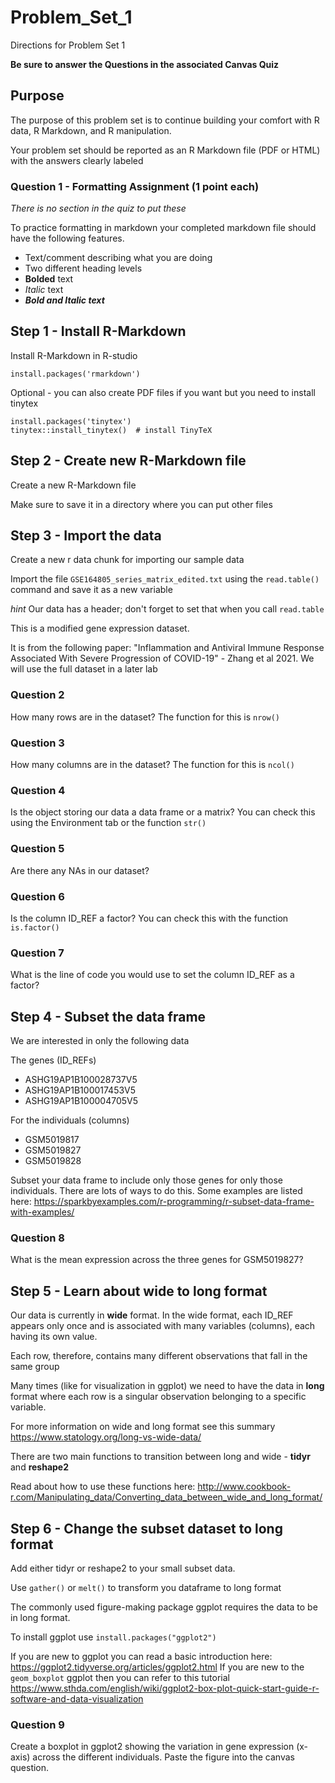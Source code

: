 # Problem_Set_1
Directions for Problem Set 1

**Be sure to answer the Questions in the associated Canvas Quiz**

## Purpose
The purpose of this problem set is to continue building your comfort with R data, R Markdown, and R manipulation.

Your problem set should be reported as an R Markdown file (PDF or HTML) with the answers clearly labeled 

### Question 1 - Formatting Assignment (1 point each)

_There is no section in the quiz to put these_

To practice formatting in markdown your completed markdown file should have the following features. 

- Text/comment describing what you are doing
- Two different  heading levels
- __Bolded__ text
- _Italic_ text
- ***Bold and Italic text***
  

## Step 1 - Install R-Markdown
Install R-Markdown in R-studio

```install.packages('rmarkdown')```

Optional - you can also create PDF files if you want but you need to install tinytex

```
install.packages('tinytex')
tinytex::install_tinytex()  # install TinyTeX
```

## Step 2 - Create new R-Markdown file
Create a new R-Markdown file

Make sure to save it in a directory where you can put other files


## Step 3 - Import the data

Create a new r data chunk for importing our sample data

Import the file ```GSE164805_series_matrix_edited.txt``` using the ```read.table()``` command and save it as a new variable

_hint_ Our data has a header; don't forget to set that when you call ```read.table```

This is a modified gene expression dataset.

It is from the following paper: "Inflammation and Antiviral Immune Response Associated With Severe Progression of COVID-19" - Zhang et al 2021. We will use the full dataset in a later lab

### Question 2 

How many rows are in the dataset? The function for this is ```nrow()```

### Question 3

How many columns are in the dataset? The function for this is ```ncol()```

### Question 4

Is the object storing our data a data frame or a matrix? You can check this using the Environment tab or the function ```str()```

### Question 5 

Are there any NAs in our dataset? 

### Question 6

Is the column ID_REF a factor? You can check this with the function ```is.factor()```

### Question 7

What is the line of code you would use to set the column ID_REF as a factor? 


## Step 4 - Subset the data frame 

We are interested in only the following data

The genes (ID_REFs) 
- ASHG19AP1B100028737V5
- ASHG19AP1B100017453V5
- ASHG19AP1B100004705V5

For the individuals (columns)
- GSM5019817
- GSM5019827
- GSM5019828

Subset your data frame to include only those genes for only those individuals. 
There are lots of ways to do this. Some examples are listed here: https://sparkbyexamples.com/r-programming/r-subset-data-frame-with-examples/

### Question 8

What is the mean expression across the three genes for GSM5019827?

## Step 5 - Learn about wide to long format

Our data is currently in **wide** format. In the wide format, each ID_REF appears only once and is associated with many variables (columns), each having its own value. 

Each row, therefore, contains many different observations that fall in the same group

Many times (like for visualization in ggplot) we need to have the data in **long** format where each row is a singular observation belonging to a specific variable. 

For more information on wide and long format see this summary https://www.statology.org/long-vs-wide-data/

There are two main functions to transition between long and wide - **tidyr** and **reshape2**

Read about how to use these functions here: http://www.cookbook-r.com/Manipulating_data/Converting_data_between_wide_and_long_format/ 

## Step 6 - Change the subset dataset to long format

Add either tidyr or reshape2 to your small subset data. 

Use ```gather()``` or ```melt()``` to transform you dataframe to long format

The commonly used figure-making package ggplot requires the data to be in long format. 

To install ggplot use ```install.packages("ggplot2")```

If you are new to ggplot you can read a basic introduction here: https://ggplot2.tidyverse.org/articles/ggplot2.html 
If you are new to the ```geom_boxplot``` ggplot then you can refer to this tutorial https://www.sthda.com/english/wiki/ggplot2-box-plot-quick-start-guide-r-software-and-data-visualization 


### Question 9

Create a boxplot in ggplot2 showing the variation in gene expression (x-axis) across the different individuals. 
Paste the figure into the canvas question. 








